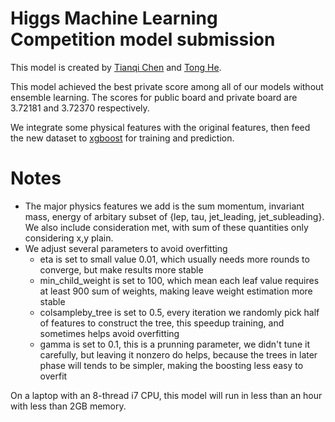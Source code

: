 Higgs Machine Learning Competition model submission
=======

This model is created by [Tianqi Chen](https://github.com/tqchen) and [Tong He](https://github.com/hetong007).

This model achieved the best private score among all of our models without ensemble learning. The scores for public board and private board are 3.72181 and 3.72370 respectively. 

We integrate some physical features with the original features, then feed the new dataset to [xgboost](https://github.com/tqchen/xgboost) for training and prediction.

Notes
======
* The major physics features we add is the sum momentum, invariant mass, energy of arbitary subset of {lep, tau, jet_leading, jet_subleading}. We also include consideration met, with sum of these quantities only considering x,y plain.
* We adjust several parameters to avoid overfitting
   - eta is set to small value 0.01, which usually needs more rounds to converge, but make results more stable
   - min_child_weight is set to 100, which mean each leaf value requires at least 900 sum of weights, making leave weight estimation more stable
   - colsampleby_tree is set to 0.5, every iteration we randomly pick half of features to construct the tree, this speedup training, and sometimes helps avoid overfitting
   - gamma is set to 0.1, this is a prunning parameter, we didn't tune it carefully, but leaving it nonzero do helps, because the trees in later phase will tends to be simpler, making the boosting less easy to overfit

On a laptop with an 8-thread i7 CPU, this model will run in less than an hour with less than 2GB memory.
